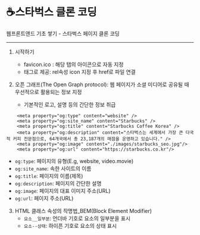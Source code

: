 # ☕️스타벅스 클론 코딩

웹프론트앤드 기초 쌓기 - 스타벅스 페이지 클론 코딩

___
01. 시작하기
    * favicon.ico : 해당 탭의 아이콘으로 자동 지정 
    * <link>태그로 제공: rel속성 icon 지정 후 href로 파일 연결  
  

02. 오픈 그래프(The Open Graph protocol): 웹 페이지가 소셜 미디어로 공유될 때 우선적으로 활용되는 정보 지정
    - 기본적인 로고, 설명 등의 간단한 정보 취급
```
    <meta property="og:type" content="website" />
    <meta property="og:site_name" content="Starbucks" />
    <meta property="og:title" content="Starbucks Coffee Korea" />
    <meta property="og:description" content="스타벅스는 세계에서 가장 큰 다국적 커피 전문점으로, 64개국에서 총 23,187개의 매점을 운영하고 있습니다." />
    <meta property="og:image" content="./images/starbucks_seo.jpg"/>
    <meta property="og:url" content="https://starbucks.co.kr"/>
```
- ```og:type```: 페이지의 유형(E.g, website, video.movie)
- ```og:site_name```: 속한 사이트의 이름
- ```og:title```: 페이지의 이름(제목)
- ```og:description```: 페이지의 간단한 설명
- ```og:image```: 페이지의 대표 이미지 주소(URL)
- ```og:url```: 페이지 주소(URL)  
  


03. HTML 클래스 속성의 작명법_BEM(Block Element Modifier)
    - ```요소__일부분```: 언더바 기호로 요소의 일부분을 표시
    - ```요소--상태```: 하이픈 기호로 요소의 상태 표시
